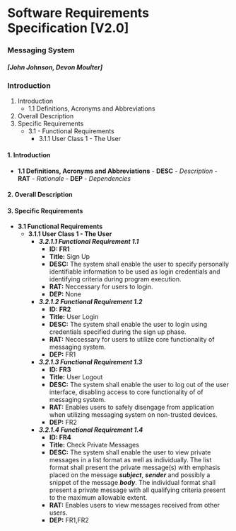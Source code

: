 # __Software Requirements Specification [V2.0]__
### __Messaging System__
##### ___[John Johnson, Devon Moulter]___


### Introduction
1. Introduction
    - 1.1 Definitions, Acronyms and Abbreviations
2. Overall Description
3. Specific Requirements
    - 3.1 - Functional Requirements
      - 3.1.1 User Class 1 - The User


#### 1. Introduction
   - __1.1 Definitions, Acronyms and Abbreviations__
    - __DESC__ - _Description_
    - __RAT__ - _Rationale_
    - __DEP__ - _Dependencies_

#### 2. Overall Description

#### 3. Specific Requirements
  - __3.1 Functional Requirements__
    - __3.1.1 User Class 1 - The User__
      - ___3.2.1.1 Functional Requirement 1.1___
        - __ID: FR1__
        - __Title:__ Sign Up
        - __DESC:__ The system shall enable the user to specify personally identifiable information to be used as login credentials and identifying criteria during program execution.
        - __RAT:__ Neccessary for users to login.
        - __DEP:__ None
      - ___3.2.1.2 Functional Requirement 1.2___
        - __ID: FR2__
        - __Title:__ User Login
        - __DESC:__ The system shall enable the user to login using credentials specified during the sign up phase.
        - __RAT:__ Neccessary for users to utilize core functionality of messaging system.
        - __DEP:__ FR1
      - ___3.2.1.3 Functional Requirement 1.3___
        - __ID: FR3__
        - __Title:__ User Logout
        - __DESC:__ The system shall enable the user to log out of the user interface, disabling access to core functionality of of messaging system.
        - __RAT:__ Enables users to safely disengage from application when utilizing messaging system on non-trusted devices.
        - __DEP:__ FR2
      - ___3.2.1.4 Functional Requirement 1.4___
        - __ID: FR4__
        - __Title:__ Check Private Messages
        - __DESC:__ The system shall enable the user to view private messages in a list format as well as individually. The list format shall present the private message(s) with emphasis placed on the message ___subject___, ___sender___ and possibly a snippet of the message ___body___. The individual format shall present a private message with all qualifying criteria present to the maximum allowable extent.
        - __RAT:__ Enables users to view messages received from other users.
        - __DEP:__ FR1,FR2
